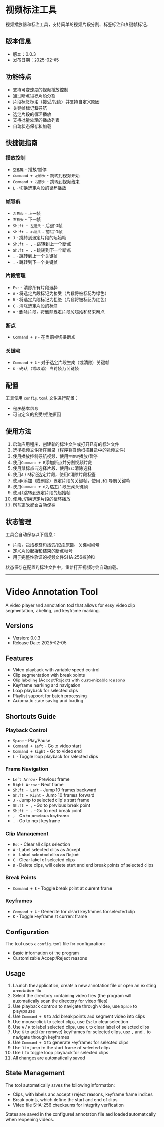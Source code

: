 # 视频标注工具

视频播放器和标注工具，支持简单的视频片段分割、标签标注和关键帧标记。

## 版本信息

- 版本：0.0.3
- 发布日期：2025-02-05

## 功能特点

- 支持可变速度的视频播放控制
- 通过断点进行片段分割
- 片段标签标注（接受/拒绝）并支持自定义原因
- 关键帧标记和导航
- 选定片段的循环播放
- 支持批量处理的播放列表
- 自动状态保存和加载

## 快捷键指南

### 播放控制
- `空格键` - 播放/暂停
- `Command + 左箭头` - 跳转到视频开始
- `Command + 右箭头` - 跳转到视频结束
- `L` - 切换选定片段的循环播放

### 帧导航
- `左箭头` - 上一帧
- `右箭头` - 下一帧
- `Shift + 左箭头` - 后退10帧
- `Shift + 右箭头` - 前进10帧
- `J` - 跳转到选定片段的起始帧
- `Shift + ,` - 跳转到上一个断点
- `Shift + .` - 跳转到下一个断点
- `,` - 跳转到上一个关键帧
- `.` - 跳转到下一个关键帧

### 片段管理
- `Esc` - 清除所有片段选择
- `A` - 将选定片段标记为接受（片段将被标记为绿色）
- `R` - 将选定片段标记为拒绝（片段将被标记为红色）
- `C` - 清除选定片段的标签
- `D` - 删除片段，将删除选定片段的起始和结束断点

### 断点
- `Command + B` - 在当前帧切换断点

### 关键帧
- `Command + G` - 对于选定片段生成（或清除）关键帧
- `K` - 确认（或取消）当前帧为关键帧

## 配置

工具使用 `config.toml` 文件进行配置：
- 程序基本信息
- 可自定义的接受/拒绝原因

## 使用方法

1. 启动应用程序，创建新的标注文件或打开已有的标注文件
2. 选择视频文件所在目录（程序将自动扫描目录中的视频文件）
3. 使用播放控制导航视频，使用`空格键`播放/暂停
4. 使用`Command + B`添加断点并分割视频片段
5. 使用鼠标点击选择片段，使用`Esc`清除选择
6. 使用`A` / `R`标记选定片段，使用`C`清除片段标签
7. 使用`K`添加（或删除）选定片段的关键帧，使用`,`和`.`导航关键帧
8. 使用`Command + G`为选定片段生成关键帧
9. 使用`J`跳转到选定片段的起始帧
10. 使用`L`切换选定片段的循环播放
11. 所有更改都会自动保存

## 状态管理

工具会自动保存以下信息：
- 片段，包括标签和接受/拒绝原因、关键帧帧号
- 定义片段起始和结束的断点帧号
- 用于完整性验证的视频文件SHA-256校验和

状态保存在配置的标注文件中，重新打开视频时会自动加载。

---

# Video Annotation Tool

A video player and annotation tool that allows for easy video clip segmentation, labeling, and keyframe marking.

## Versions

- Version: 0.0.3
- Release Date: 2025-02-05

## Features

- Video playback with variable speed control
- Clip segmentation with break points
- Clip labeling (Accept/Reject) with customizable reasons
- Keyframe marking and navigation
- Loop playback for selected clips
- Playlist support for batch processing
- Automatic state saving and loading

## Shortcuts Guide

### Playback Control
- `Space` - Play/Pause
- `Command + Left` - Go to video start
- `Command + Right` - Go to video end
- `L` - Toggle loop playback for selected clips

### Frame Navigation
- `Left Arrow` - Previous frame
- `Right Arrow` - Next frame
- `Shift + Left` - Jump 10 frames backward
- `Shift + Right` - Jump 10 frames forward
- `J` - Jump to selected clip's start frame
- `Shift + ,` - Go to previous break point
- `Shift + .` - Go to next break point
- `,` - Go to previous keyframe
- `.` - Go to next keyframe

### Clip Management
- `Esc` - Clear all clips selection
- `A` - Label selected clips as Accept
- `R` - Label selected clips as Reject
- `C` - Clear label of selected clips
- `D` - Delete clips, will delete start and end break points of selected clips

### Break Points
- `Command + B` - Toggle break point at current frame

### Keyframes
- `Command + G` - Generate (or clear) keyframes for selected clip
- `K` - Toggle keyframe at current frame

## Configuration

The tool uses a `config.toml` file for configuration:  
- Basic information of the program  
- Customizable Accept/Reject reasons  

## Usage

1. Launch the application, create a new annotation file or open an existing annotation file
2. Select the directory containing video files (the program will automatically scan the directory for video files)
3. Use playback controls to navigate through video, use `Space` to play/pause
4. Use `Command + B` to add break points and segment video into clips
5. Use mouse click to select clips, use `Esc` to clear selection
6. Use `A` / `R` to label selected clips, use `C` to clear label of selected clips
7. Use `K` to add (or remove) keyframes for selected clips, use `,` and `.` to navigate through keyframes
8. Use `Command + G` to generate keyframes for selected clips
9. Use `J` to jump to the start frame of selected clips
10. Use `L` to toggle loop playback for selected clips
11. All changes are automatically saved

## State Management

The tool automatically saves the following information:  
- Clips, with labels and accept / reject reasons, keyframe frame indices  
- Break points, which define the start and end of clips  
- Video file SHA-256 checksums for integrity verification  

States are saved in the configured annotation file and loaded automatically when reopening videos. 